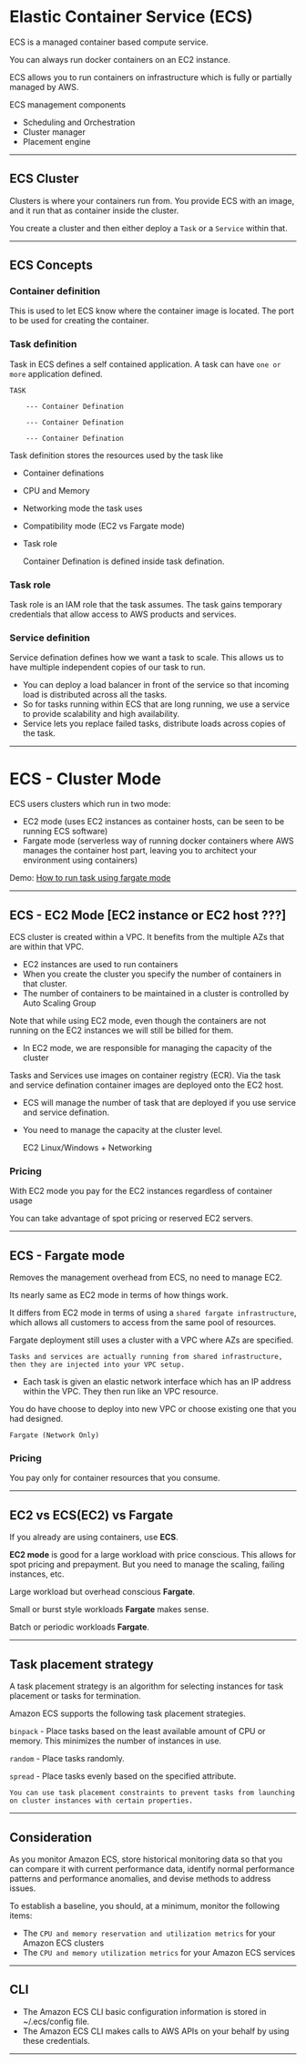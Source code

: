 # Elastic Container Service (ECS)

ECS is a managed container based compute service.

You can always run docker containers on an EC2 instance.

ECS allows you to run containers on infrastructure which is fully or partially managed by AWS.

ECS management components

- Scheduling and Orchestration
- Cluster manager
- Placement engine

---

## ECS Cluster

Clusters is where your containers run from. You provide ECS with an image, and it run that as container inside the cluster.

You create a cluster and then either deploy a `Task` or a `Service` within that.

---

## ECS Concepts

### Container definition

This is used to let ECS know where the container image is located. The port to be used for creating the container.

### Task definition

Task in ECS defines a self contained application. A task can have `one or more` application defined.

```
TASK

    --- Container Defination

    --- Container Defination

    --- Container Defination

```

Task definition stores the resources used by the task like

- Container definations
- CPU and Memory
- Networking mode the task uses
- Compatibility mode (EC2 vs Fargate mode)
- Task role

  Container Defination is defined inside task defination.

### Task role

Task role is an IAM role that the task assumes. The task gains temporary credentials that allow access to AWS products and services.

### Service definition

Service defination defines how we want a task to scale. This allows us to have multiple independent copies of our task to run.

- You can deploy a load balancer in front of the service so that incoming load is distributed across all the tasks.
- So for tasks running within ECS that are long running, we use a service to provide scalability and high availability.
- Service lets you replace failed tasks, distribute loads across copies of the task.

---

# ECS - Cluster Mode

ECS users clusters which run in two mode:

- EC2 mode (uses EC2 instances as container hosts, can be seen to be running ECS software)
- Fargate mode (serverless way of running docker containers where AWS manages the container host part, leaving you to architect your environment using containers)

Demo: [How to run task using fargate mode](https://learn.cantrill.io/courses/1101194/lectures/36185027)

---

## ECS - EC2 Mode [EC2 instance or EC2 host ???]

ECS cluster is created within a VPC. It benefits from the multiple AZs that are within that VPC.

- EC2 instances are used to run containers
- When you create the cluster you specify the number of containers in that cluster.
- The number of containers to be maintained in a cluster is controlled by Auto Scaling Group

Note that while using EC2 mode, even though the containers are not running on the EC2 instances we will still be billed for them.

- In EC2 mode, we are responsible for managing the capacity of the cluster

Tasks and Services use images on container registry (ECR). Via the task and service defination container images are deployed onto the EC2 host.

- ECS will manage the number of task that are deployed if you use service and service defination.
- You need to manage the capacity at the cluster level.

  EC2 Linux/Windows + Networking

### Pricing

With EC2 mode you pay for the EC2 instances regardless of container usage

You can take advantage of spot pricing or reserved EC2 servers.

---

## ECS - Fargate mode

Removes the management overhead from ECS, no need to manage EC2.

Its nearly same as EC2 mode in terms of how things work.

It differs from EC2 mode in terms of using a `shared fargate infrastructure`, which allows all customers to access from the same pool of resources.

Fargate deployment still uses a cluster with a VPC where AZs are specified.

    Tasks and services are actually running from shared infrastructure, then they are injected into your VPC setup.

- Each task is given an elastic network interface which has an IP address within the VPC. They then run like an VPC resource.

You do have choose to deploy into new VPC or choose existing one that you had designed.

    Fargate (Network Only)

### Pricing

You pay only for container resources that you consume.

---

## EC2 vs ECS(EC2) vs Fargate

If you already are using containers, use **ECS**.

**EC2 mode** is good for a large workload with price conscious. This allows for spot pricing and prepayment. But you need to manage the scaling, failing instances, etc.

Large workload but overhead conscious **Fargate**.

Small or burst style workloads **Fargate** makes sense.

Batch or periodic workloads **Fargate**.

---

## Task placement strategy

A task placement strategy is an algorithm for selecting instances for task placement or tasks for termination.

Amazon ECS supports the following task placement strategies.

`binpack` - Place tasks based on the least available amount of CPU or memory. This minimizes the number of instances in use.

`random` - Place tasks randomly.

`spread` - Place tasks evenly based on the specified attribute.

    You can use task placement constraints to prevent tasks from launching on cluster instances with certain properties.

---

## Consideration

As you monitor Amazon ECS, store historical monitoring data so that you can compare it with current performance data, identify normal performance patterns and performance anomalies, and devise methods to address issues.

To establish a baseline, you should, at a minimum, monitor the following items:

- The `CPU and memory reservation and utilization metrics` for your Amazon ECS clusters
- The `CPU and memory utilization metrics` for your Amazon ECS services

---

## CLI

- The Amazon ECS CLI basic configuration information is stored in ~/.ecs/config file.
- The Amazon ECS CLI makes calls to AWS APIs on your behalf by using these credentials.

---
